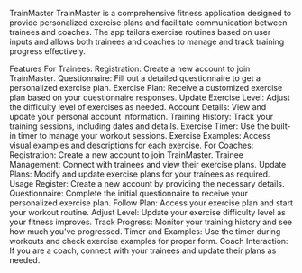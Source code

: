 TrainMaster
TrainMaster is a comprehensive fitness application designed to provide personalized exercise plans and facilitate communication between trainees and coaches. The app tailors exercise routines based on user inputs and allows both trainees and coaches to manage and track training progress effectively.

Features
For Trainees:
Registration: Create a new account to join TrainMaster.
Questionnaire: Fill out a detailed questionnaire to get a personalized exercise plan.
Exercise Plan: Receive a customized exercise plan based on your questionnaire responses.
Update Exercise Level: Adjust the difficulty level of exercises as needed.
Account Details: View and update your personal account information.
Training History: Track your training sessions, including dates and details.
Exercise Timer: Use the built-in timer to manage your workout sessions.
Exercise Examples: Access visual examples and descriptions for each exercise.
For Coaches:
Registration: Create a new account to join TrainMaster.
Trainee Management: Connect with trainees and view their exercise plans.
Update Plans: Modify and update exercise plans for your trainees as required.
Usage
Register: Create a new account by providing the necessary details.
Questionnaire: Complete the initial questionnaire to receive your personalized exercise plan.
Follow Plan: Access your exercise plan and start your workout routine.
Adjust Level: Update your exercise difficulty level as your fitness improves.
Track Progress: Monitor your training history and see how much you’ve progressed.
Timer and Examples: Use the timer during workouts and check exercise examples for proper form.
Coach Interaction: If you are a coach, connect with your trainees and update their plans as needed.
